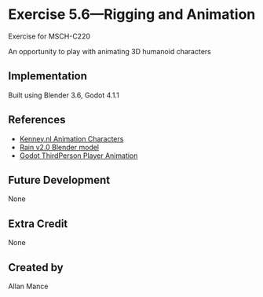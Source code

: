 # Exercise 5.6—Rigging and Animation

Exercise for MSCH-C220

An opportunity to play with animating 3D humanoid characters

## Implementation

Built using Blender 3.6, Godot 4.1.1

## References
 - [Kenney.nl Animation Characters](https://kenney.nl/assets/animated-characters-2)
 - [Rain v2.0 Blender model](https://cloud.blender.org/p/characters/5f04a68bb5f1a2612f7b29da)
 - [Godot ThirdPerson Player Animation](https://youtu.be/msZw59Iln74)

## Future Development

None

## Extra Credit

None

## Created by 

Allan Mance
